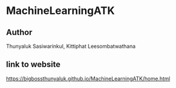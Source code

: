 # MachineLearningATK
## Author 
Thunyaluk Sasiwarinkul, Kittiphat Leesombatwathana
## link to website
https://bigbossthunyaluk.github.io/MachineLearningATK/home.html
